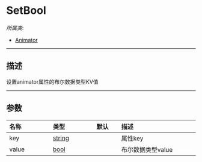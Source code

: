 # SetBool

*所属类*:
* [Animator](/Api/Classes/Animation/Animator.md)
------------------------------------------------------------------------------------------
## 描述

设置animator属性的布尔数据类型KV值

------------------------------------------------------------------------------------------
## 参数

|<div style="width:100px">名称</div>|<div style="width:100px">类型</div>|<div style="width:50px">默认</div>|<div style="width:350px">描述</div>|
|:---|:---|:---|:---|
|key|[string](/Api/DataType/String.md)||属性key|
|value|[bool](/Api/DataType/Bool.md)||布尔数据类型value|
